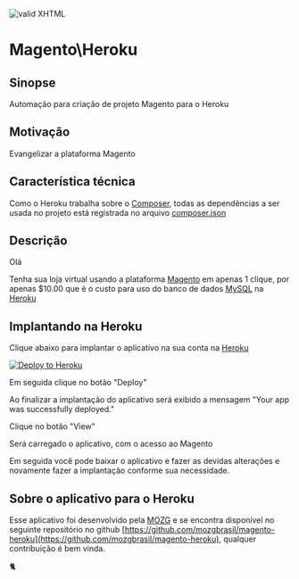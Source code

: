 [checkmark]: https://raw.githubusercontent.com/mozgbrasil/mozgbrasil.github.io/master/assets/images/logos/Red_star_32_32.png "MOZG"
![valid XHTML][checkmark]

[getcomposer]: https://getcomposer.org/
[uninstall-mods]: https://getcomposer.org/doc/03-cli.md#remove

# Magento\Heroku

## Sinopse

Automação para criação de projeto Magento para o Heroku

## Motivação

Evangelizar a plataforma Magento

## Característica técnica

Como o Heroku trabalha sobre o [Composer](https://getcomposer.org/), todas as dependências a ser usada no projeto está registrada no arquivo [composer.json](composer.json)

## Descrição

Olá

Tenha sua loja virtual usando a plataforma [Magento](https://magento.com/) em apenas 1 clique, por apenas $10.00 que é o custo para uso do banco de dados [MySQL](https://elements.heroku.com/addons/jawsdb#leopard) na [Heroku](https://www.heroku.com/)

## Implantando na Heroku

Clique abaixo para implantar o aplicativo na sua conta na [Heroku](https://www.heroku.com/)

[![Deploy to Heroku](https://www.herokucdn.com/deploy/button.svg)](https://heroku.com/deploy?template=https://github.com/mozgbrasil/magento-heroku)

Em seguida clique no botão "Deploy"

Ao finalizar a implantação do aplicativo será exibido a mensagem "Your app was successfully deployed."

Clique no botão "View"

Será carregado o aplicativo, com o acesso ao Magento

Em seguida você pode baixar o aplicativo e fazer as devidas alterações e novamente fazer a implantação conforme sua necessidade.

## Sobre o aplicativo para o Heroku

Esse aplicativo foi desenvolvido pela [MOZG](http://mozg.com.br/) e se encontra disponível no seguinte repositório no github [https://github.com/mozgbrasil/magento-heroku](https://github.com/mozgbrasil/magento-heroku), qualquer contribuição é bem vinda.

:cat2: